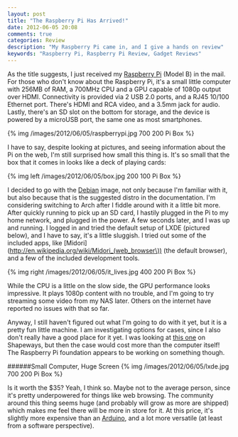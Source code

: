 ```yaml
---
layout: post
title: "The Raspberry Pi Has Arrived!"
date: 2012-06-05 20:08
comments: true
categories: Review
description: "My Raspberry Pi came in, and I give a hands on review"
keywords: "Raspberry Pi, Raspberry Pi Review, Gadget Reviews"
---
```


As the title suggests, I just received my [Raspberry Pi](http://www.raspberrypi.org) (Model B) in the mail. For those who don't know about the Raspberry Pi, it's a small little computer with 256MB of RAM, a 700MHz CPU and a GPU capable of 1080p output over HDMI. Connectivity is provided via 2 USB 2.0 ports, and a RJ45 10/100 Ethernet port. There's HDMI and RCA video, and a 3.5mm jack for audio. Lastly, there's an SD slot on the bottom for storage, and the device is powered by a microUSB port, the same one as most smartphones. 

{% img /images/2012/06/05/raspberrypi.jpg 700 200 Pi Box %}

I have to say, despite looking at pictures, and seeing information about the Pi on the web, I'm still surprised how small this thing is. It's so small that the box that it comes in looks like a deck of playing cards:

{% img left /images/2012/06/05/box.jpg 200 100 Pi Box %}

I decided to go with the [Debian](http://www.debian.org/) image, not only because I'm familiar with it, but also because that is the suggested distro in the documentation. I'm considering switching to Arch after I fiddle around with it a little bit more.  After quickly running to pick up an SD card, I hastily plugged in the Pi to my home network, and plugged in the power. A few seconds later, and I was up and running. I logged in and tried the default setup of LXDE (pictured below), and I have to say, it's a little sluggish. I tried out some of the included apps, like [Midori](http://en.wikipedia.org/wiki/Midori_(web_browser\)) (the default browser), and a few of the included development tools. 

{% img right /images/2012/06/05/it_lives.jpg 400 200 Pi Box %}

While the CPU is a little on the slow side, the GPU performance looks impressive. It plays 1080p content with no trouble, and I'm going to try streaming some video from my NAS later. Others on the internet have reported no issues with that so far.

Anyway, I still haven't figured out what I'm going to do with it yet, but it is a pretty fun little machine. I am investigating options for cases, since I also don't really have a good place for it yet. I was looking at [this one](http://www.shapeways.com/model/486999/) on Shapeways, but then the case would cost more than the computer itself! The Raspberry Pi foundation appears to be working on something though. 

######Small Computer, Huge Screen
{% img /images/2012/06/05/lxde.jpg 700 200 Pi Box %}
  
Is it worth the $35? Yeah, I think so. Maybe not to the average person, since it's pretty underpowered for things like web browsing. The community around this thing seems huge (and probably will grow as more are shipped) which makes me feel there will be more in store for it. At this price, it's slightly more expensive than an [Arduino](http://www.arduino.cc/), and a lot more versatile (at least from a software perspective). 